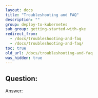 ```yaml
---
layout: docs
title: "Troubleshooting and FAQ"
description: ""
group: deploy-to-kubernetes
sub_group: getting-started-with-gke
redirect_from:
  - /docs/troubleshooting-and-faq
  - /docs/troubleshooting-and-faq/
toc: true
old_url: /docs/troubleshooting-and-faq
was_hidden: true
---
```


## Question:
Answer:
